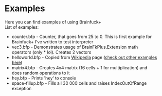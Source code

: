 # Examples
Here you can find examples of using Brainfuck+ <br/>
List of examples:
* counter.bfp - Counter, that goes from 25 to 0. This is first example for Brainfuck+ I've written to test interpreter
* vec3.bfp - Demonstrates usage of BrainFkPlus.Extension math operators (only * lol). Creates 2 vectors
* helloworld.bfp - Copied from [Wikipedia](https://en.wikipedia.org/wiki/Brainfuck#Hello_World!) page ([check out other examples here](https://en.wikipedia.org/wiki/Brainfuck#Examples))
* matrix4.bfp - Creates 4x4 matrix (16 cells + 1 for multiplication) and does random operations to it
* hey.bfp - Prints 'hey' to console
* space-fillup.bfp - Fills all 30 000 cells and raises IndexOutOfRange exception

